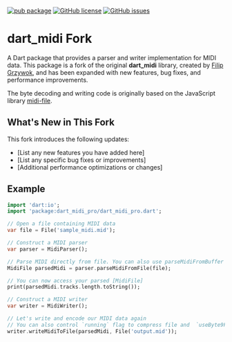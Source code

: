 [![pub package](https://img.shields.io/pub/v/dart_midi.svg)](https://pub.dartlang.org/packages/dart_midi)
[![GitHub license](https://img.shields.io/github/license/feelfreelinux/dart_midi.svg)](https://github.com/feelfreelinux/dart_midi/blob/master/LICENSE)
[![GitHub issues](https://img.shields.io/github/issues/feelfreelinux/dart_midi.svg)](https://github.com/feelfreelinux/dart_midi/issues)

# dart_midi Fork

A Dart package that provides a parser and writer implementation for MIDI data. This package is a fork of the original **dart_midi** library, created by [Filip Grzywok](https://github.com/fgrzywok), and has been expanded with new features, bug fixes, and performance improvements.

The byte decoding and writing code is originally based on the JavaScript library [midi-file](https://github.com/carter-thaxton/midi-file).

## What's New in This Fork

This fork introduces the following updates:
- [List any new features you have added here]
- [List any specific bug fixes or improvements]
- [Additional performance optimizations or changes]

## Example

```dart
import 'dart:io';
import 'package:dart_midi_pro/dart_midi_pro.dart';

// Open a file containing MIDI data
var file = File('sample_midi.mid');

// Construct a MIDI parser
var parser = MidiParser();

// Parse MIDI directly from file. You can also use parseMidiFromBuffer to directly parse List<int>
MidiFile parsedMidi = parser.parseMidiFromFile(file);

// You can now access your parsed [MidiFile]
print(parsedMidi.tracks.length.toString());

// Construct a MIDI writer
var writer = MidiWriter();

// Let's write and encode our MIDI data again
// You can also control `running` flag to compress file and  `useByte9ForNoteOff` to use 0x09 for noteOff when velocity is zero
writer.writeMidiToFile(parsedMidi, File('output.mid'));
